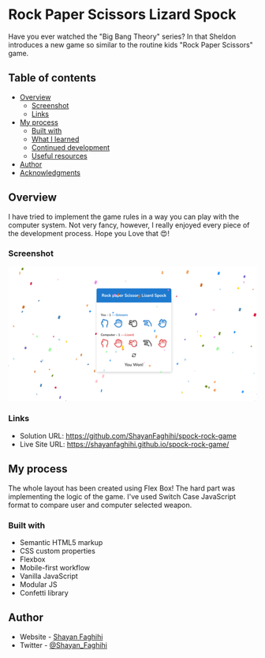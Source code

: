 #  Rock Paper Scissors Lizard Spock

Have you ever watched the "Big Bang Theory" series? In  that Sheldon introduces a new game so similar to the routine kids "Rock Paper Scissors" game.

## Table of contents

- [Overview](#overview)
  - [Screenshot](#screenshot)
  - [Links](#links)
- [My process](#my-process)
  - [Built with](#built-with)
  - [What I learned](#what-i-learned)
  - [Continued development](#continued-development)
  - [Useful resources](#useful-resources)
- [Author](#author)
- [Acknowledgments](#acknowledgments)

## Overview
I have tried to implement the game rules in a way you can play with the computer system. Not very fancy, however, I really enjoyed every piece of the development process. Hope you Love that 😍!

### Screenshot

![Design preview for the Rock Paper Scissors Lizard Spock Game](./design/desktop-preview.png)


### Links

- Solution URL: https://github.com/ShayanFaghihi/spock-rock-game
- Live Site URL: https://shayanfaghihi.github.io/spock-rock-game/

## My process
The whole layout has been created using Flex Box! The hard part was implementing the logic of the game. I've used Switch Case JavaScript format to compare user and computer selected weapon.

### Built with

- Semantic HTML5 markup
- CSS custom properties
- Flexbox
- Mobile-first workflow
- Vanilla JavaScript
- Modular JS
- Confetti library


## Author

- Website - [Shayan Faghihi](https://shayan-faghihi.ir)
- Twitter - [@Shayan_Faghihi](https://twitter.com/Shayan_Faghihi)
